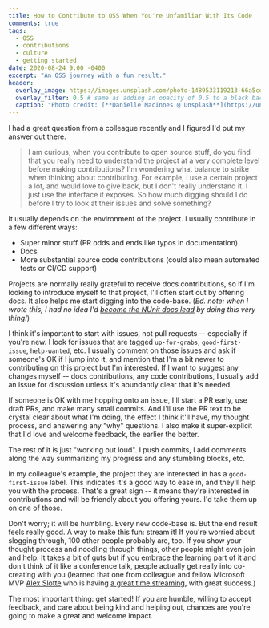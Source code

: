 ```yaml
---
title: How to Contribute to OSS When You're Unfamiliar With Its Code
comments: true
tags:
  - OSS
  - contributions
  - culture
  - getting started
date: 2020-08-24 9:00 -0400
excerpt: "An OSS journey with a fun result."
header:
  overlay_image: https://images.unsplash.com/photo-1489533119213-66a5cd877091?ixlib=rb-1.2.1&auto=format
  overlay_filter: 0.5 # same as adding an opacity of 0.5 to a black background
  caption: "Photo credit: [**Danielle MacInnes @ Unsplash**](https://unsplash.com/@dsmacinnes?utm_source=unsplash&utm_medium=referral&utm_content=creditCopyText)"
---
```

I had a great question from a colleague recently and I figured I'd put my answer out there.

> I am curious, when you contribute to open source stuff, do you find that you really need to understand the project at a very complete level before making contributions? I'm wondering what balance to strike when thinking about contributing. For example, I use a certain project a lot, and would love to give back, but I don't really understand it. I just use the interface it exposes. So how much digging should I do before I try to look at their issues and solve something?

It usually depends on the environment of the project. I usually contribute in a few different ways:

* Super minor stuff (PR odds and ends like typos in documentation)
* Docs
* More substantial source code contributions (could also mean automated tests or CI/CD support)

Projects are normally really grateful to receive docs contributions, so if I'm looking to introduce myself to that project, I'll often start out by offering docs. It also helps me start digging into the code-base.
 (_Ed. note: when I wrote this, I had no idea I'd [become the NUnit docs lead](https://seankilleen.com/2020/07/announcement-i-am-now-the-lead-for-the-nunit-docs-project/) by doing this very thing!_)

I think it's important to start with issues, not pull requests -- especially if you're new. I look for issues that are tagged `up-for-grabs`, `good-first-issue`, `help-wanted`, etc. I usually comment on those issues and ask if someone's OK if I jump into it, and mention that I'm a bit newer to contributing on this project but I'm interested. If I want to suggest any changes myself -- docs contributions, any code contributions, I usually add an issue for discussion unless it's abundantly clear that it's needed.

If someone is OK with me hopping onto an issue, I'll start a PR early, use draft PRs, and make many small commits. And I'll use the PR text to be crystal clear about what I'm doing, the effect I think it'll have, my thought process, and answering any "why" questions. I also make it super-explicit that I'd love and welcome feedback, the earlier the better.

The rest of it is just "working out loud". I push commits, I add comments along the way summarizing my progress and any stumbling blocks, etc.

In my colleague's example, the project they are interested in has a `good-first-issue` label. This indicates it's a good way to ease in, and they'll help you with the process.
That's a great sign -- it means they're interested in contributions and will be friendly about you offering yours. I'd take them up on one of those.

Don't worry; it will be humbling. Every new code-base is. But the end result feels really good.
 A way to make this fun: stream it! If you're worried about slogging through, 100 other people probably are, too. If you show your thought process and noodling through things, other people might even join and help. It takes a bit of guts but if you embrace the learning part of it and don't think of it like a conference talk, people actually get really into co-creating with you (learned that one from colleague and fellow Microsoft MVP [Alex Slotte](https://twitter.com/alexslotte) who is having [a great time streaming](https://www.twitch.tv/alexslotte), with great success.)

The most important thing: get started! If you are humble, willing to accept feedback, and care about being kind and helping out, chances are you're going to make a great and welcome impact.
